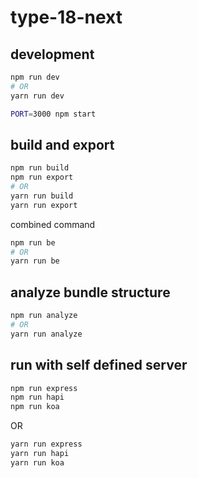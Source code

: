 # type-18-next

## development
```bash
npm run dev
# OR
yarn run dev
```

```bash
PORT=3000 npm start
```

## build and export

```bash
npm run build
npm run export
# OR
yarn run build
yarn run export
```
combined command
```bash
npm run be
# OR
yarn run be
```

## analyze bundle structure
```bash
npm run analyze
# OR
yarn run analyze
```

## run with self defined server

```bash
npm run express
npm run hapi
npm run koa
```

OR

```bash
yarn run express
yarn run hapi
yarn run koa
```